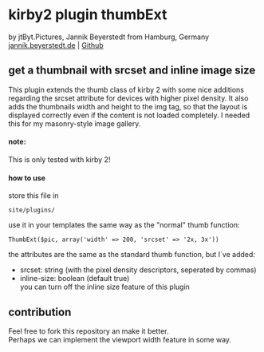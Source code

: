 # kirby2 plugin thumbExt
by jtByt.Pictures, Jannik Beyerstedt from Hamburg, Germany  
[jannik.beyerstedt.de](http://jannik.beyerstedt.de) | [Github](https://github.com/jbeyerstedt)  


## get a thumbnail with srcset and inline image size

This plugin extends the thumb class of kirby 2 with some nice additions regarding the srcset attribute for devices with higher pixel density. It also adds the thumbnails width and height to the img tag, so that the layout is displayed correctly even if the content is not loaded completely. I needed this for my masonry-style image gallery.

#### note:
This is only tested with kirby 2!

#### how to use
store this file in
	
	site/plugins/

use it in your templates the same way as the "normal" thumb function:

    ThumbExt($pic, array('width' => 200, 'srcset' => '2x, 3x'))
    
the attributes are the same as the standard thumb function, but I´ve added:

- srcset: string (with the pixel density descriptors, seperated by commas)
- inline-size: boolean (default true)  
you can turn off the inline size feature of this plugin

## contribution
Feel free to fork this repository an make it better.  
Perhaps we can implement the viewport width feature in some way.
